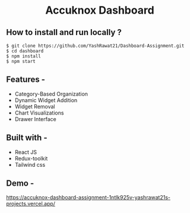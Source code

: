 <div align="center">

# Accuknox Dashboard

</div>

## **How to install and run locally ?**

```
$ git clone https://github.com/YashRawat21/Dashboard-Assignment.git
$ cd dashboard
$ npm install
$ npm start
```

## **Features -**

- Category-Based Organization
- Dynamic Widget Addition
- Widget Removal
- Chart Visualizations
- Drawer Interface

## **Built with -**

- React JS
- Redux-toolkit
- Tailwind css


## **Demo -**
https://accuknox-dashboard-assignment-1ntlk925v-yashrawat21s-projects.vercel.app/

